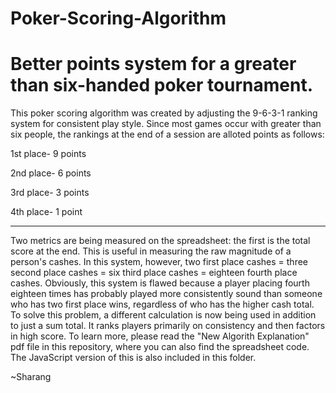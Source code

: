 Poker-Scoring-Algorithm
=======================

Better points system for a greater than six-handed poker tournament.
=======================
This poker scoring algorithm was created by adjusting the 9-6-3-1 ranking system for consistent play style.
Since most games occur with greater than six people, the rankings at the end of a session are alloted points as follows:

1st place- 9 points

2nd place- 6 points

3rd place- 3 points

4th place- 1 point

-----------------------
Two metrics are being measured on the spreadsheet: the first is the total score at the end. This is useful in measuring the raw magnitude of a person's cashes.
In this system, however, two first place cashes = three second place cashes = six third place cashes = eighteen fourth place cashes. Obviously, this system is flawed because a player placing fourth eighteen times has probably played more consistently sound than someone who has two first place wins, regardless of who has the higher cash total.
To solve this problem, a different calculation is now being used in addition to just a sum total. It ranks players primarily on consistency and then factors in high score. To learn more, please read the "New Algorith Explanation" pdf file in this repository, where you can also find the spreadsheet code. The JavaScript version of this is also included in this folder.

~Sharang

